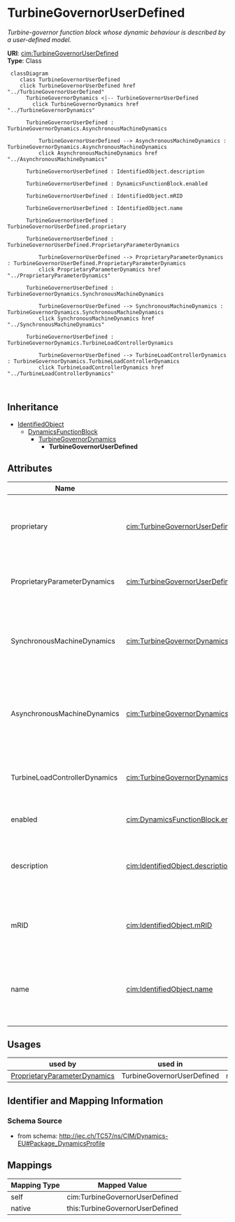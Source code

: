 # TurbineGovernorUserDefined


_Turbine-governor function block whose dynamic behaviour is described by <font color="#0f0f0f">a user-defined model.</font>_





**URI**: [cim:TurbineGovernorUserDefined](http://iec.ch/TC57/CIM100#TurbineGovernorUserDefined)<br />
**Type**: Class




```mermaid
 classDiagram
    class TurbineGovernorUserDefined
    click TurbineGovernorUserDefined href "../TurbineGovernorUserDefined"
      TurbineGovernorDynamics <|-- TurbineGovernorUserDefined
        click TurbineGovernorDynamics href "../TurbineGovernorDynamics"
      
      TurbineGovernorUserDefined : TurbineGovernorDynamics.AsynchronousMachineDynamics
        
          TurbineGovernorUserDefined --> AsynchronousMachineDynamics : TurbineGovernorDynamics.AsynchronousMachineDynamics
          click AsynchronousMachineDynamics href "../AsynchronousMachineDynamics"
        
      TurbineGovernorUserDefined : IdentifiedObject.description
        
      TurbineGovernorUserDefined : DynamicsFunctionBlock.enabled
        
      TurbineGovernorUserDefined : IdentifiedObject.mRID
        
      TurbineGovernorUserDefined : IdentifiedObject.name
        
      TurbineGovernorUserDefined : TurbineGovernorUserDefined.proprietary
        
      TurbineGovernorUserDefined : TurbineGovernorUserDefined.ProprietaryParameterDynamics
        
          TurbineGovernorUserDefined --> ProprietaryParameterDynamics : TurbineGovernorUserDefined.ProprietaryParameterDynamics
          click ProprietaryParameterDynamics href "../ProprietaryParameterDynamics"
        
      TurbineGovernorUserDefined : TurbineGovernorDynamics.SynchronousMachineDynamics
        
          TurbineGovernorUserDefined --> SynchronousMachineDynamics : TurbineGovernorDynamics.SynchronousMachineDynamics
          click SynchronousMachineDynamics href "../SynchronousMachineDynamics"
        
      TurbineGovernorUserDefined : TurbineGovernorDynamics.TurbineLoadControllerDynamics
        
          TurbineGovernorUserDefined --> TurbineLoadControllerDynamics : TurbineGovernorDynamics.TurbineLoadControllerDynamics
          click TurbineLoadControllerDynamics href "../TurbineLoadControllerDynamics"
        
      
```





## Inheritance
* [IdentifiedObject](IdentifiedObject.md)
    * [DynamicsFunctionBlock](DynamicsFunctionBlock.md)
        * [TurbineGovernorDynamics](TurbineGovernorDynamics.md)
            * **TurbineGovernorUserDefined**



## Attributes


| Name | URI | Cardinality and Range | Description | Inheritance |
| ---  | --- | --- | --- | --- |
| proprietary | [cim:TurbineGovernorUserDefined.proprietary](http://iec.ch/TC57/CIM100#TurbineGovernorUserDefined.proprietary) | 1 <br />  boolean  | Behaviour is based on a proprietary model as opposed to a detailed model | direct |
| ProprietaryParameterDynamics | [cim:TurbineGovernorUserDefined.ProprietaryParameterDynamics](http://iec.ch/TC57/CIM100#TurbineGovernorUserDefined.ProprietaryParameterDynamics) | * <br />  [ProprietaryParameterDynamics](ProprietaryParameterDynamics.md)  | Parameter of this proprietary user-defined model | direct |
| SynchronousMachineDynamics | [cim:TurbineGovernorDynamics.SynchronousMachineDynamics](http://iec.ch/TC57/CIM100#TurbineGovernorDynamics.SynchronousMachineDynamics) | 0..1 <br />  [SynchronousMachineDynamics](SynchronousMachineDynamics.md)  | Synchronous machine model with which this turbine-governor model is associate... | [TurbineGovernorDynamics](TurbineGovernorDynamics.md) |
| AsynchronousMachineDynamics | [cim:TurbineGovernorDynamics.AsynchronousMachineDynamics](http://iec.ch/TC57/CIM100#TurbineGovernorDynamics.AsynchronousMachineDynamics) | 0..1 <br />  [AsynchronousMachineDynamics](AsynchronousMachineDynamics.md)  | Asynchronous machine model with which this turbine-governor model is associat... | [TurbineGovernorDynamics](TurbineGovernorDynamics.md) |
| TurbineLoadControllerDynamics | [cim:TurbineGovernorDynamics.TurbineLoadControllerDynamics](http://iec.ch/TC57/CIM100#TurbineGovernorDynamics.TurbineLoadControllerDynamics) | 0..1 <br />  [TurbineLoadControllerDynamics](TurbineLoadControllerDynamics.md)  | Turbine load controller providing input to this turbine-governor | [TurbineGovernorDynamics](TurbineGovernorDynamics.md) |
| enabled | [cim:DynamicsFunctionBlock.enabled](http://iec.ch/TC57/CIM100#DynamicsFunctionBlock.enabled) | 1 <br />  boolean  | Function block used indicator | [DynamicsFunctionBlock](DynamicsFunctionBlock.md) |
| description | [cim:IdentifiedObject.description](http://iec.ch/TC57/CIM100#IdentifiedObject.description) | 0..1 <br />  string  | The description is a free human readable text describing or naming the object | [IdentifiedObject](IdentifiedObject.md) |
| mRID | [cim:IdentifiedObject.mRID](http://iec.ch/TC57/CIM100#IdentifiedObject.mRID) | 1 <br />  string  | Master resource identifier issued by a model authority | [IdentifiedObject](IdentifiedObject.md) |
| name | [cim:IdentifiedObject.name](http://iec.ch/TC57/CIM100#IdentifiedObject.name) | 0..1 <br />  string  | The name is any free human readable and possibly non unique text naming the o... | [IdentifiedObject](IdentifiedObject.md) |





## Usages

| used by | used in | type | used |
| ---  | --- | --- | --- |
| [ProprietaryParameterDynamics](ProprietaryParameterDynamics.md) | TurbineGovernorUserDefined | range | [TurbineGovernorUserDefined](TurbineGovernorUserDefined.md) |






## Identifier and Mapping Information







### Schema Source


* from schema: http://iec.ch/TC57/ns/CIM/Dynamics-EU#Package_DynamicsProfile





## Mappings

| Mapping Type | Mapped Value |
| ---  | ---  |
| self | cim:TurbineGovernorUserDefined |
| native | this:TurbineGovernorUserDefined |




